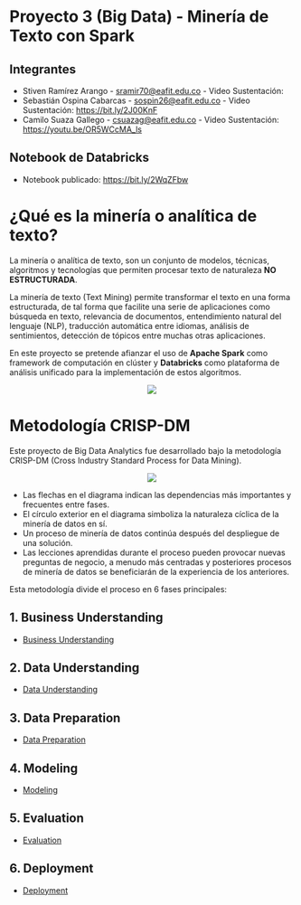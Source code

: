 # Proyecto 3 (Big Data) - Minería de Texto con Spark

## Integrantes 

- Stiven Ramírez Arango - sramir70@eafit.edu.co - Video Sustentación: 
- Sebastián Ospina Cabarcas - sospin26@eafit.edu.co - Video Sustentación: https://bit.ly/2J00KnF
- Camilo Suaza Gallego - csuazag@eafit.edu.co - Video Sustentación: https://youtu.be/OR5WCcMA_ls

## Notebook de Databricks

- Notebook publicado: https://bit.ly/2WqZFbw

# ¿Qué es la minería o analítica de texto?

La minería o analítica de texto, son un conjunto de modelos, técnicas, algoritmos y tecnologías que permiten procesar texto de naturaleza **NO ESTRUCTURADA**.

La minería de texto (Text Mining) permite transformar el texto en una forma estructurada, de tal forma que facilite una serie de aplicaciones como búsqueda en texto, relevancia de documentos, entendimiento natural del lenguaje (NLP), traducción automática entre idiomas, análisis de sentimientos, detección de tópicos entre muchas otras aplicaciones.

En este proyecto se pretende afianzar el uso de **Apache Spark** como framework de computación en clúster y **Databricks** como plataforma de análisis unificado para la implementación de estos algoritmos.
<p align="center">
<img src="https://encrypted-tbn0.gstatic.com/images?q=tbn:ANd9GcSkwg5mL2LiXqdk24cv-i6-ElTU0ggsuIp1azbamM-hKXTtOPaa">
</p>

# Metodología CRISP-DM

Este proyecto de Big Data Analytics fue desarrollado bajo la metodología CRISP-DM (Cross Industry Standard Process for Data Mining).  
<p align="center">
<img src="https://www.researchgate.net/profile/Vernon_Dsouza/publication/326235288/figure/fig1/AS:645518493495296@1530915010595/CRISP-DM-Model-Taylor-2017.png">
</p>

- Las flechas en el diagrama indican las dependencias más importantes y frecuentes entre fases. 
- El círculo exterior en el diagrama simboliza la naturaleza cíclica de la minería de datos en sí. 
- Un proceso de minería de datos continúa después del despliegue de una solución. 
- Las lecciones aprendidas durante el proceso pueden provocar nuevas preguntas de negocio, a menudo más centradas y posteriores procesos de minería de datos se beneficiarán de la experiencia de los anteriores.

Esta metodología divide el proceso en 6 fases principales:

## 1. Business Understanding

* [Business Understanding](./documentation/business_understanding.md)

## 2. Data Understanding

* [Data Understanding](./documentation/data_understanding.md)

## 3. Data Preparation

* [Data Preparation](./documentation/data_preparation.md)

## 4. Modeling

* [Modeling](./documentation/modeling.md)

## 5. Evaluation

* [Evaluation](./documentation/evaluation.md)

## 6. Deployment

* [Deployment](./documentation/deployment.md)

